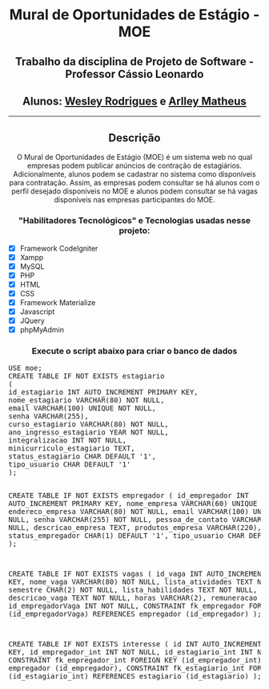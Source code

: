 <h1 align="center"> Mural de Oportunidades de Estágio - MOE</h1>

<h2 align="center">Trabalho da disciplina de Projeto de Software - Professor Cássio Leonardo</h2>
<h2 align="center"> Alunos: <a href="https://github.com/wesleyrodriguessantos">Wesley Rodrigues</a> e <a href="https://github.com/ArlleyMatheus">Arlley Matheus</a></h2>
<hr>
<h2 align="center">Descrição</h2>

<p align="center">O Mural de Oportunidades de Estágio (MOE) é um sistema web no qual empresas
podem publicar anúncios de contração de estagiários. Adicionalmente, alunos
podem se cadastrar no sistema como disponíveis para contratação. Assim, as
empresas podem consultar se há alunos com o perfil desejado disponíveis no MOE
e alunos podem consultar se há vagas disponíveis nas empresas participantes do
MOE.</p>

<h3 align="center">"Habilitadores Tecnológicos" e Tecnologias usadas nesse projeto:</h3>

- [x] Framework CodeIgniter
- [x] Xampp
- [x] MySQL
- [x] PHP
- [x] HTML
- [x] CSS
- [x] Framework Materialize
- [x] Javascript
- [x] JQuery
- [x] phpMyAdmin

<h3 align="center">Execute o script abaixo para criar o banco de dados</h3>
<pre>
USE moe;
CREATE TABLE IF NOT EXISTS estagiario
(
id_estagiario INT AUTO_INCREMENT PRIMARY KEY,
nome_estagiario VARCHAR(80) NOT NULL,
email VARCHAR(100) UNIQUE NOT NULL,
senha VARCHAR(255),
curso_estagiario VARCHAR(80) NOT NULL,
ano_ingresso_estagiario YEAR NOT NULL,
integralizacao INT NOT NULL,
minicurriculo_estagiario TEXT,
status_estagiario CHAR DEFAULT '1',
tipo_usuario CHAR DEFAULT '1'
);

CREATE TABLE IF NOT EXISTS empregador
(
id_empregador INT AUTO_INCREMENT PRIMARY KEY,
nome_empresa VARCHAR(60) UNIQUE NOT NULL,
endereco_empresa VARCHAR(80) NOT NULL,
email VARCHAR(100) UNIQUE NOT NULL,
senha VARCHAR(255) NOT NULL,
pessoa_de_contato VARCHAR(60) NOT NULL,
descricao_empresa TEXT,
produtos_empresa VARCHAR(220),
status_empregador CHAR(1) DEFAULT '1',
tipo_usuario CHAR DEFAULT '2'
);

CREATE TABLE IF NOT EXISTS vagas
(
id_vaga INT AUTO_INCREMENT PRIMARY KEY,
nome_vaga VARCHAR(80) NOT NULL,
lista_atividades TEXT NOT NULL,
semestre CHAR(2) NOT NULL,
lista_habilidades TEXT NOT NULL,
descricao_vaga TEXT  NOT NULL,
horas VARCHAR(2),
remuneracao VARCHAR(10),
id_empregadorVaga INT NOT NULL,
CONSTRAINT fk_empregador FOREIGN KEY (id_empregadorVaga) REFERENCES empregador (id_empregador)
);

CREATE TABLE IF NOT EXISTS interesse
(
id INT AUTO_INCREMENT PRIMARY KEY,
id_empregador_int INT NOT NULL,
id_estagiario_int INT NOT NULL,
CONSTRAINT fk_empregador_int FOREIGN KEY (id_empregador_int) REFERENCES empregador (id_empregador),
CONSTRAINT fk_estagiario_int FOREIGN KEY (id_estagiario_int) REFERENCES estagiario (id_estagiario)
);
  </pre>